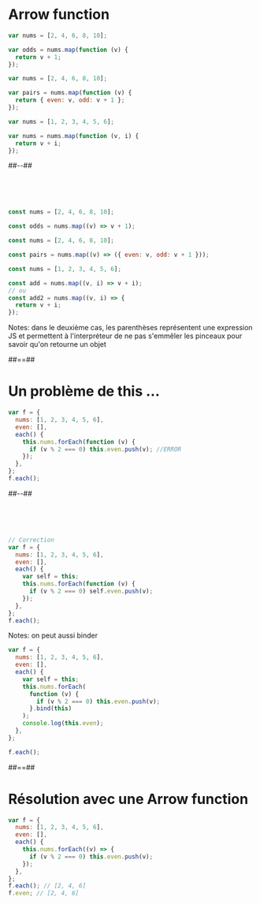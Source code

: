 <!-- .slide: class="two-column with-code" -->

# Arrow function

```javascript
var nums = [2, 4, 6, 8, 10];

var odds = nums.map(function (v) {
  return v + 1;
});
```

```javascript
var nums = [2, 4, 6, 8, 10];

var pairs = nums.map(function (v) {
  return { even: v, odd: v + 1 };
});
```

```javascript
var nums = [1, 2, 3, 4, 5, 6];

var nums = nums.map(function (v, i) {
  return v + i;
});
```

##--##

<!-- .slide: class="with-code" -->

<br><br><br>

```javascript
const nums = [2, 4, 6, 8, 10];

const odds = nums.map((v) => v + 1);
```

```javascript
const nums = [2, 4, 6, 8, 10];

const pairs = nums.map((v) => ({ even: v, odd: v + 1 }));
```

```javascript
const nums = [1, 2, 3, 4, 5, 6];

const add = nums.map((v, i) => v + i);
// ou
const add2 = nums.map((v, i) => {
  return v + i;
});
```

Notes:
dans le deuxième cas, les parenthèses représentent une expression JS et permettent à l'interpréteur de ne pas s'emmêler les pinceaux pour savoir qu'on retourne un objet

##==##

<!-- .slide: class="two-column with-code" -->

# Un problème de this ...

```javascript
var f = {
  nums: [1, 2, 3, 4, 5, 6],
  even: [],
  each() {
    this.nums.forEach(function (v) {
      if (v % 2 === 0) this.even.push(v); //ERROR
    });
  },
};
f.each();
```

##--##

<!-- .slide: class="with-code" -->

<br><br><br>

```javascript
// Correction
var f = {
  nums: [1, 2, 3, 4, 5, 6],
  even: [],
  each() {
    var self = this;
    this.nums.forEach(function (v) {
      if (v % 2 === 0) self.even.push(v);
    });
  },
};
f.each();
```

Notes:
on peut aussi binder

```javascript
var f = {
  nums: [1, 2, 3, 4, 5, 6],
  even: [],
  each() {
    var self = this;
    this.nums.forEach(
      function (v) {
        if (v % 2 === 0) this.even.push(v);
      }.bind(this)
    );
    console.log(this.even);
  },
};

f.each();
```

##==##

<!-- .slide: class="with-code" -->

# Résolution avec une Arrow function

```javascript
var f = {
  nums: [1, 2, 3, 4, 5, 6],
  even: [],
  each() {
    this.nums.forEach((v) => {
      if (v % 2 === 0) this.even.push(v);
    });
  },
};
f.each(); // [2, 4, 6]
f.even; // [2, 4, 6]
```

